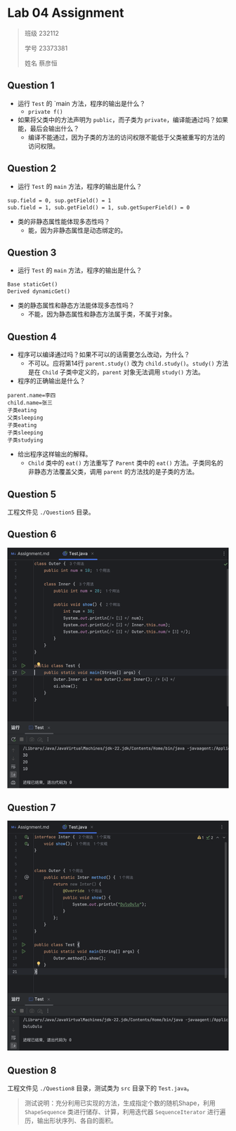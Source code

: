 # Lab 04 Assignment

> 班级 232112
> 
> 学号 23373381
> 
> 姓名 蔡彦恒

## Question 1

- 运行 `Test` 的 `main 方法，程序的输出是什么？
  - `private f()`
- 如果将父类中的方法声明为 `public`，而子类为 `private`，编译能通过吗？如果能，最后会输出什么？
  - 编译不能通过，因为子类的方法的访问权限不能低于父类被重写的方法的访问权限。

## Question 2

- 运行 `Test` 的 `main` 方法，程序的输出是什么？
```
sup.field = 0, sup.getField() = 1
sub.field = 1, sub.getField() = 1, sub.getSuperField() = 0
```
- 类的非静态属性能体现多态性吗？
  - 能，因为非静态属性是动态绑定的。

## Question 3

- 运行 `Test` 的 `main` 方法，程序的输出是什么？
```
Base staticGet()
Derived dynamicGet()
```
- 类的静态属性和静态方法能体现多态性吗？
  - 不能，因为静态属性和静态方法属于类，不属于对象。

## Question 4

- 程序可以编译通过吗？如果不可以的话需要怎么改动，为什么？
  - 不可以。应将第14行 `parent.study()` 改为 `child.study()`。`study()` 方法是在 `Child` 子类中定义的，`parent` 对象无法调用 `study()` 方法。
- 程序的正确输出是什么？
```
parent.name=李四
child.name=张三
子类eating
父类sleeping
子类eating
子类sleeping
子类studying
```
- 给出程序这样输出的解释。
  - `Child` 类中的 `eat()` 方法重写了 `Parent` 类中的 `eat()` 方法。子类同名的非静态方法覆盖父类，调用 `parent` 的方法找的是子类的方法。

## Question 5

工程文件见 `./Question5` 目录。

## Question 6

![Q6](Q6.png)

## Question 7

![Q7](Q7.png)

## Question 8

工程文件见 `./Question8` 目录，测试类为 `src` 目录下的 `Test.java`。

> 测试说明：充分利用已实现的方法，生成指定个数的随机Shape，利用 `ShapeSequence` 类进行储存、计算，利用迭代器 `SequenceIterator` 进行遍历，输出形状序列、各自的面积。


